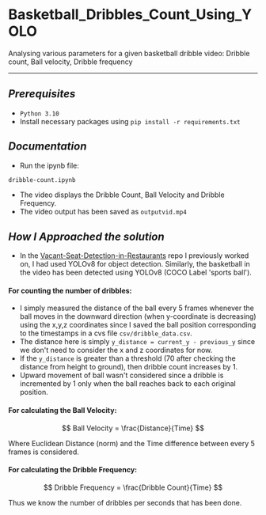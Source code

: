 # Basketball_Dribbles_Count_Using_YOLO
Analysing various parameters for a given basketball dribble video: Dribble count, Ball velocity, Dribble frequency

----------
*Prerequisites*
-------------
- `Python 3.10` 
- Install necessary packages using `pip install -r requirements.txt`

*Documentation*
-------------
- Run the ipynb file:
```bash
dribble-count.ipynb
```
- The video displays the Dribble Count, Ball Velocity and Dribble Frequency.
- The video output has been saved as `outputvid.mp4`

*How I Approached the solution*
-------------
- In the [Vacant-Seat-Detection-in-Restaurants](https://github.com/siddhi-lipare/Vacant-Seat-Detection-in-Restaurants) repo I previously worked on, I had used YOLOv8 for object detection. Similarly, the basketball in the video has been detected using YOLOv8 (COCO Label 'sports ball').
  
#### For counting the number of dribbles:
- I simply measured the distance of the ball every 5 frames whenever the ball moves in the downward direction (when y-coordinate is decreasing) using the x,y,z coordinates since I saved the ball position corresponding to the timestamps in a cvs file `csv/dribble_data.csv`.
- The distance here is simply `y_distance = current_y - previous_y` since we don't need to consider the x and z coordinates for now.
-  If the `y_distance` is greater than a threshold (70 after checking the distance from height to ground), then dribble count increases by 1.
-  Upward movement of ball wasn't considered since a dribble is incremented by 1 only when the ball reaches back to each original position.

#### For calculating the Ball Velocity:

$$
Ball Velocity = \frac{Distance}{Time}
$$


Where Euclidean Distance (norm) and the Time difference between every 5 frames is considered.

#### For calculating the Dribble Frequency:
$$
Dribble Frequency = \frac{Dribble Count}{Time}
$$

Thus we know the number of dribbles per seconds that has been done.
